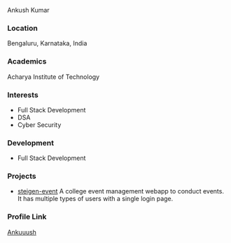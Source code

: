 Ankush Kumar

### Location

Bengaluru, Karnataka, India

### Academics

Acharya Institute of Technology

### Interests

- Full Stack Development
- DSA
- Cyber Security

### Development

- Full Stack Development

### Projects

- [steigen-event](https://github.com/Ankuuush/steigen-event) A college event management webapp to conduct events. It has multiple types of users with a single login page.

### Profile Link

[Ankuuush](https://github.com/Ankuuush)